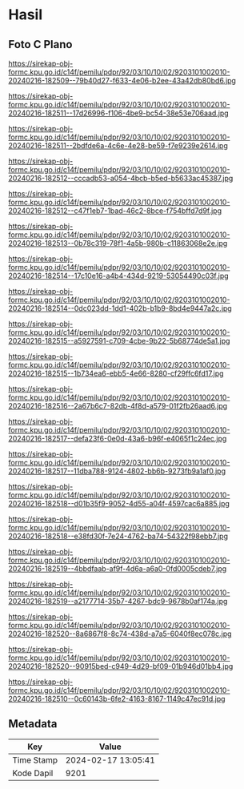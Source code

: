 # Hasil

## Foto C Plano

https://sirekap-obj-formc.kpu.go.id/c14f/pemilu/pdpr/92/03/10/10/02/9203101002010-20240216-182509--79b40d27-f633-4e06-b2ee-43a42db80bd6.jpg

https://sirekap-obj-formc.kpu.go.id/c14f/pemilu/pdpr/92/03/10/10/02/9203101002010-20240216-182511--17d26996-f106-4be9-bc54-38e53e706aad.jpg

https://sirekap-obj-formc.kpu.go.id/c14f/pemilu/pdpr/92/03/10/10/02/9203101002010-20240216-182511--2bdfde6a-4c6e-4e28-be59-f7e9239e2614.jpg

https://sirekap-obj-formc.kpu.go.id/c14f/pemilu/pdpr/92/03/10/10/02/9203101002010-20240216-182512--cccadb53-a054-4bcb-b5ed-b5633ac45387.jpg

https://sirekap-obj-formc.kpu.go.id/c14f/pemilu/pdpr/92/03/10/10/02/9203101002010-20240216-182512--c47f1eb7-1bad-46c2-8bce-f754bffd7d9f.jpg

https://sirekap-obj-formc.kpu.go.id/c14f/pemilu/pdpr/92/03/10/10/02/9203101002010-20240216-182513--0b78c319-78f1-4a5b-980b-c11863068e2e.jpg

https://sirekap-obj-formc.kpu.go.id/c14f/pemilu/pdpr/92/03/10/10/02/9203101002010-20240216-182514--17c10e16-a4b4-434d-9219-53054490c03f.jpg

https://sirekap-obj-formc.kpu.go.id/c14f/pemilu/pdpr/92/03/10/10/02/9203101002010-20240216-182514--0dc023dd-1dd1-402b-b1b9-8bd4e9447a2c.jpg

https://sirekap-obj-formc.kpu.go.id/c14f/pemilu/pdpr/92/03/10/10/02/9203101002010-20240216-182515--a5927591-c709-4cbe-9b22-5b68774de5a1.jpg

https://sirekap-obj-formc.kpu.go.id/c14f/pemilu/pdpr/92/03/10/10/02/9203101002010-20240216-182515--1b734ea6-ebb5-4e66-8280-cf29ffc6fd17.jpg

https://sirekap-obj-formc.kpu.go.id/c14f/pemilu/pdpr/92/03/10/10/02/9203101002010-20240216-182516--2a67b6c7-82db-4f8d-a579-01f2fb26aad6.jpg

https://sirekap-obj-formc.kpu.go.id/c14f/pemilu/pdpr/92/03/10/10/02/9203101002010-20240216-182517--defa23f6-0e0d-43a6-b96f-e4065f1c24ec.jpg

https://sirekap-obj-formc.kpu.go.id/c14f/pemilu/pdpr/92/03/10/10/02/9203101002010-20240216-182517--11dba788-9124-4802-bb6b-9273fb9a1af0.jpg

https://sirekap-obj-formc.kpu.go.id/c14f/pemilu/pdpr/92/03/10/10/02/9203101002010-20240216-182518--d01b35f9-9052-4d55-a04f-4597cac6a885.jpg

https://sirekap-obj-formc.kpu.go.id/c14f/pemilu/pdpr/92/03/10/10/02/9203101002010-20240216-182518--e38fd30f-7e24-4762-ba74-54322f98ebb7.jpg

https://sirekap-obj-formc.kpu.go.id/c14f/pemilu/pdpr/92/03/10/10/02/9203101002010-20240216-182519--4bbdfaab-af9f-4d6a-a6a0-0fd0005cdeb7.jpg

https://sirekap-obj-formc.kpu.go.id/c14f/pemilu/pdpr/92/03/10/10/02/9203101002010-20240216-182519--a2177714-35b7-4267-bdc9-9678b0af174a.jpg

https://sirekap-obj-formc.kpu.go.id/c14f/pemilu/pdpr/92/03/10/10/02/9203101002010-20240216-182520--8a6867f8-8c74-438d-a7a5-6040f8ec078c.jpg

https://sirekap-obj-formc.kpu.go.id/c14f/pemilu/pdpr/92/03/10/10/02/9203101002010-20240216-182520--90915bed-c949-4d29-bf09-01b946d01bb4.jpg

https://sirekap-obj-formc.kpu.go.id/c14f/pemilu/pdpr/92/03/10/10/02/9203101002010-20240216-182510--0c60143b-6fe2-4163-8167-1149c47ec91d.jpg


## Metadata

| Key        | Value               |
| ---------- | ------------------- |
| Time Stamp | 2024-02-17 13:05:41 |
| Kode Dapil | 9201                |




